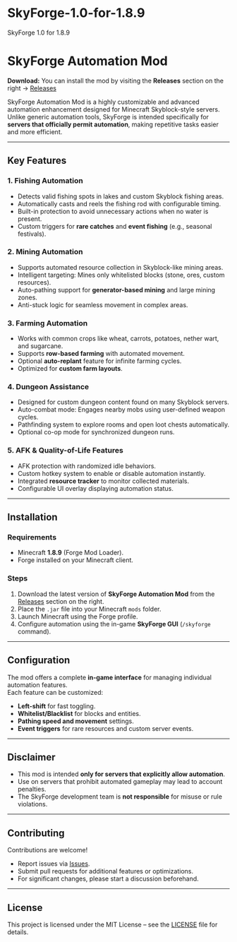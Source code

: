 # SkyForge-1.0-for-1.8.9
SkyForge 1.0 for 1.8.9
# SkyForge Automation Mod

 **Download:** You can install the mod by visiting the **Releases** section on the right → [Releases](../../tags)

SkyForge Automation Mod is a highly customizable and advanced automation enhancement designed for Minecraft Skyblock-style servers.  
Unlike generic automation tools, SkyForge is intended specifically for **servers that officially permit automation**, making repetitive tasks easier and more efficient.

---

## Key Features

### 1. Fishing Automation
- Detects valid fishing spots in lakes and custom Skyblock fishing areas.
- Automatically casts and reels the fishing rod with configurable timing.
- Built-in protection to avoid unnecessary actions when no water is present.
- Custom triggers for **rare catches** and **event fishing** (e.g., seasonal festivals).

### 2. Mining Automation
- Supports automated resource collection in Skyblock-like mining areas.
- Intelligent targeting: Mines only whitelisted blocks (stone, ores, custom resources).
- Auto-pathing support for **generator-based mining** and large mining zones.
- Anti-stuck logic for seamless movement in complex areas.

### 3. Farming Automation
- Works with common crops like wheat, carrots, potatoes, nether wart, and sugarcane.
- Supports **row-based farming** with automated movement.
- Optional **auto-replant** feature for infinite farming cycles.
- Optimized for **custom farm layouts**.

### 4. Dungeon Assistance
- Designed for custom dungeon content found on many Skyblock servers.
- Auto-combat mode: Engages nearby mobs using user-defined weapon cycles.
- Pathfinding system to explore rooms and open loot chests automatically.
- Optional co-op mode for synchronized dungeon runs.

### 5. AFK & Quality-of-Life Features
- AFK protection with randomized idle behaviors.
- Custom hotkey system to enable or disable automation instantly.
- Integrated **resource tracker** to monitor collected materials.
- Configurable UI overlay displaying automation status.

---

## Installation

### Requirements
- Minecraft **1.8.9** (Forge Mod Loader).
- Forge installed on your Minecraft client.

### Steps
1. Download the latest version of **SkyForge Automation Mod** from the [Releases](../../releases) section on the right.
2. Place the `.jar` file into your Minecraft `mods` folder.
3. Launch Minecraft using the Forge profile.
4. Configure automation using the in-game **SkyForge GUI** (`/skyforge` command).

---

## Configuration

The mod offers a complete **in-game interface** for managing individual automation features.  
Each feature can be customized:
- **Left-shift** for fast toggling.
- **Whitelist/Blacklist** for blocks and entities.
- **Pathing speed and movement** settings.
- **Event triggers** for rare resources and custom server events.

---

## Disclaimer

- This mod is intended **only for servers that explicitly allow automation**.  
- Use on servers that prohibit automated gameplay may lead to account penalties.  
- The SkyForge development team is **not responsible** for misuse or rule violations.

---

## Contributing

Contributions are welcome!  
- Report issues via [Issues](../../issues).  
- Submit pull requests for additional features or optimizations.  
- For significant changes, please start a discussion beforehand.

---

## License

This project is licensed under the MIT License – see the [LICENSE](LICENSE) file for details.
